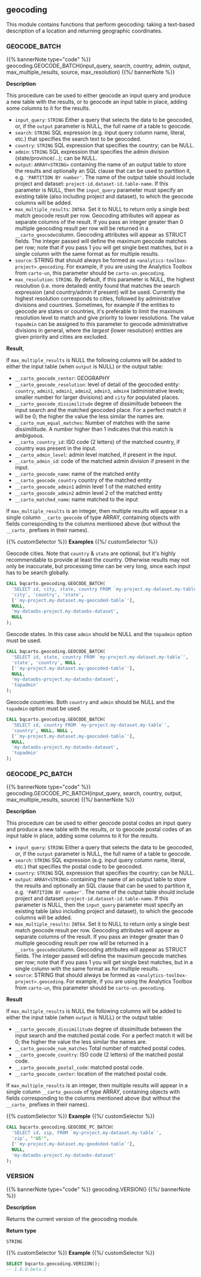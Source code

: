 ## geocoding

<div class="badges"><div class="experimental"></div><div class="advanced"></div></div>

This module contains functions that perform geocoding: taking a text-based description of a location and returning geographic coordinates.

### GEOCODE_BATCH

{{% bannerNote type="code" %}}
geocoding.GEOCODE_BATCH(input_query, search, country, admin, output, max_multiple_results, source, max_resolution)
{{%/ bannerNote %}}

**Description**

This procedure can be used to either geocode an input query and produce a new table with the results, or to geocode an input table in place, adding some columns to it for the results.

* `input_query`: `STRING` Either a query that selects the data to be geocoded, or, if the `output` parameter is NULL, the full name of a table to geocode.
* `search`: `STRING` SQL expression (e.g. input query column name, literal, etc.) that specifies the search text to be geocoded.
* `country`: `STRING` SQL expression that specifies the country; can be NULL.
* `admin`: `STRING` SQL expression that specifies the admin division (state/province/...); can be NULL.
* `output`: `ARRAY<STRING>` containing the name of an output table to store the results and optionally an SQL clause that can be used to partition it, e.g. `'PARTITION BY number'`. The name of the output table should include project and dataset: `project-id.dataset-id.table-name`. If this parameter is NULL, then the `input_query` parameter must specify an existing table (also including project and dataset), to which the geocode columns will be added.
* `max_multiple_results`: `INT64`. Set it to NULL to return only a single best match geocode result per row. Geocoding attributes will appear as separate columns of the result. If you pass an integer greater than 0 multiple geocoding result per row will be returned in a `__carto_geocode`column. Geocoding attributes will appear as STRUCT fields. The integer passed will define the maximum geocode matches per row; note that if you pass 1 you will get single best matches, but in a single column with the same format as for multiple results.
* `source`: STRING that should always be formed as `<analytics-toolbox-project>.geocoding`. For example, if you are using the Analytics Toolbox from `carto-un`, this parameter should be `carto-un.geocoding`.
* `max_resolution`: `STRING`. By default, if this parameter is NULL, the highest resolution (i.e. more detailed) entity found that matches the search expression (and country/admin if present) will be used. Currently the highest resolution corresponds to cities, followed by administrative divisions and countries. Sometimes, for example if the entities to geocode are states or countries, it's preferable to limit the maximum resolution level to match and give priority to lower resolutions. The value `topadmin` can be assigned to this parameter to geocode administrative divisions in general, where the _largest_ (lower resolution) entities are given priority and cities are excluded.

**Result**,

If `max_multiple_results` is NULL the following columns will be added to either the input table (when `output` is NULL) or the output table:

* `__carto_geocode_center`: GEOGRAPHY
* `__carto_geocode_resolution`: level of detail of the geocoded entity: `country`, `admin1`, `admin1`, `admin2`, `admin3`, `admin4` (administrative levels; smaller number for larger divisions) and `city` for populated places.
* `__carto_geocode_dissimilitude` degree of dissimiltude between the input search and the matched geocoded place. For a perfect match it will be 0; the higher the value the less similar the names are.
* `__carto_num_equal_matches`: Number of matches with the same dissimilitude. A number higher than 1 indicates that this match is ambiguous.
* `__carto_country_id`: ISO code (2 letters) of the matched country, if country was present in the input.
* `__carto_admin_level`: admin level matched, if present in the input.
* `__carto_admin_id`: code of the matched admin division if present in the input.
* `__carto_geocode_name`: name of the matched entity
* `__carto_geocode_country` country of the matched entity
* `__carto_geocode_admin1` admin level 1 of the matched entity
* `__carto_geocode_admin2` admin level 2 of the matched entity
* `__carto_matched_name`: name matched to the input

If `max_multiple_results` is an integer, then multiple results will appear in a single column `__carto_geocode` of type ARRAY, containing objects with fields corresponding to the columns mentioned above (but without the `__carto_` prefixes in their names).

{{% customSelector %}}
**Examples**
{{%/ customSelector %}}

Geocode cities. Note that `country` & `state` are optional, but it's highly
recommendable to provide at least the country. Otherwise results may not only
be inaccurate, but processing time can be very long, since each input has to be search globally.

```sql
CALL bqcarto.geocoding.GEOCODE_BATCH(
  'SELECT id, city, state, country FROM `my-project.my-dataset.my-table`',
  'city', 'country', 'state',
  ['`my-project.my-dataset.my-geocoded-table`'],
  NULL,
  'my-dataobs-project.my-dataobs-dataset',
  NULL
);
```

Geocode states. In this case `admin` should be NULL and the `topadmin` option must be used.

```sql
CALL bqcarto.geocoding.GEOCODE_BATCH(
  'SELECT id, state, country FROM `my-project.my-dataset.my-table`',
  'state', 'country', NULL ,
  ['`my-project.my-dataset.my-geocoded-table`'],
  NULL,
  'my-dataobs-project.my-dataobs-dataset',
  'topadmin'
);
```

Geocode countries. Both `country` and `admin` should be NULL and the `topadmin` option must be used.

```sql
CALL bqcarto.geocoding.GEOCODE_BATCH(
  'SELECT id, country FROM `my-project.my-dataset.my-table`',
  'country', NULL, NULL ,
  ['`my-project.my-dataset.my-geocoded-table`'],
  NULL,
  'my-dataobs-project.my-dataobs-dataset',
  'topadmin'
);
```


### GEOCODE_PC_BATCH

{{% bannerNote type="code" %}}
geocoding.GEOCODE_PC_BATCH(input_query, search, country, output, max_multiple_results, source)
{{%/ bannerNote %}}

**Description**

This procedure can be used to either geocode postal codes an input query and produce a new table with the results, or to geocode postal codes of an input table in place, adding some columns to it for the results.

* `input_query`: `STRING` Either a query that selects the data to be geocoded, or, if the `output` parameter is NULL, the full name of a table to geocode.
* `search`: `STRING` SQL expression (e.g. input query column name, literal, etc.) that specifies the postal code to be geocoded.
* `country`: `STRING` SQL expression that specifies the country; can be NULL.
* `output`: `ARRAY<STRING>` containing the name of an output table to store the results and optionally an SQL clause that can be used to partition it, e.g. `'PARTITION BY number'`. The name of the output table should include project and dataset: `project-id.dataset-id.table-name`. If this parameter is NULL, then the `input_query` parameter must specify an existing table (also including project and dataset), to which the geocode columns will be added.
* `max_multiple_results`: `INT64`. Set it to NULL to return only a single best match geocode result per row. Geocoding attributes will appear as separate columns of the result. If you pass an integer greater than 0 multiple geocoding result per row will be returned in a `__carto_geocode`column. Geocoding attributes will appear as STRUCT fields. The integer passed will define the maximum geocode matches per row;
note that if you pass 1 you will get single best matches, but in a single column with the same format as for multiple results.
* `source`: STRING that should always be formed as `<analytics-toolbox-project>.geocoding`. For example, if you are using the Analytics Toolbox from `carto-un`, this parameter should be `carto-un.geocoding`.

**Result**

If `max_multiple_results` is NULL the following columns will be added to either the input table (when `output` is NULL) or the output table:

* `__carto_geocode_dissimilitude` degree of dissimiltude between the input search and the matched postal code. For a perfect match it will be 0; the higher the value the less similar the names are.
* `__carto_geocode_num_matches` Total number of matched postal codes.
* `__carto_goecode_country`: ISO code (2 letters) of the matched postal code.
* `__carto_geocode_postal_code`: matched  postal code.
* `__carto_geocode_center`: location of the matched postal code.

If `max_multiple_results` is an integer, then multiple results will appear in a single column `__carto_geocode` of type ARRAY, containing objects with fields corresponding to the columns mentioned above (but without the `__carto_` prefixes in their names).

{{% customSelector %}}
**Example**
{{%/ customSelector %}}

```sql
CALL bqcarto.geocoding.GEOCODE_PC_BATCH(
  'SELECT id, zip, FROM `my-project.my-dataset.my-table`',
  'zip', "'US'",
  ['`my-project.my-dataset.my-geododed-table`'],
  NULL,
  'my-dataobs-project.my-dataobs-dataset'
);
```


### VERSION

{{% bannerNote type="code" %}}
geocoding.VERSION()
{{%/ bannerNote %}}

**Description**

Returns the current version of the geocoding module.

**Return type**

`STRING`

{{% customSelector %}}
**Example**
{{%/ customSelector %}}

```sql
SELECT bqcarto.geocoding.VERSION();
-- 1.0.0-beta.2
```